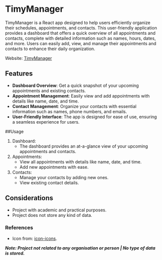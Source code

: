 # TimyManager
TimyManager is a React app designed to help users efficiently organize their schedules, appointments, and contacts. This user-friendly application provides a dashboard that offers a quick overview of all appointments and contacts, complete with detailed information such as names, hours, dates, and more. Users can easily add, view, and manage their appointments and contacts to enhance their daily organization.

Website: [TimyManager](https://timymanager.netlify.app/) 

## Features
- **Dashboard Overview**: Get a quick snapshot of your upcoming appointments and existing contacts.
- **Appointment Management**: Easily view and add appointments with details like name, date, and time.
- **Contact Management**: Organize your contacts with essential information such as names, phone numbers, and emails.
- **User-Friendly Interface**: The app is designed for ease of use, ensuring a seamless experience for users.

##Usage
1) Dashboard:
    - The dashboard provides an at-a-glance view of your upcoming appointments and contacts.
2) Appointments:
    - View all appointments with details like name, date, and time.
    - Add new appointments with ease.
3) Contacts:
    - Manage your contacts by adding new ones.
    - View existing contact details.

## Considerations
- Project with academic and practical purposes.
- Project does not store any kind of data.

### References 
- Icon from: [icon-icons](https://icon-icons.com/). 

***Note: Project not related to any organisation or person | No type of data is stored.***